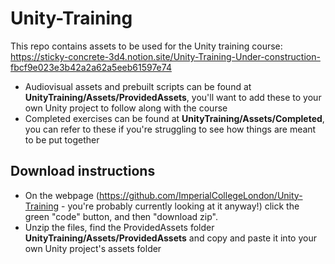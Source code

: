 # Unity-Training
This repo contains assets to be used for the Unity training course: https://sticky-concrete-3d4.notion.site/Unity-Training-Under-construction-fbcf9e023e3b42a2a62a5eeb61597e74

- Audiovisual assets and prebuilt scripts can be found at **UnityTraining/Assets/ProvidedAssets**, you'll want to add these to your own Unity project to follow along with the course
- Completed exercises can be found at **UnityTraining/Assets/Completed**, you can refer to these if you're struggling to see how things are meant to be put together

## Download instructions 
- On the webpage (https://github.com/ImperialCollegeLondon/Unity-Training - you're probably currently looking at it anyway!) click the green "code" button, and then "download zip".
- Unzip the files, find the ProvidedAssets folder **UnityTraining/Assets/ProvidedAssets** and copy and paste it into your own Unity project's assets folder
